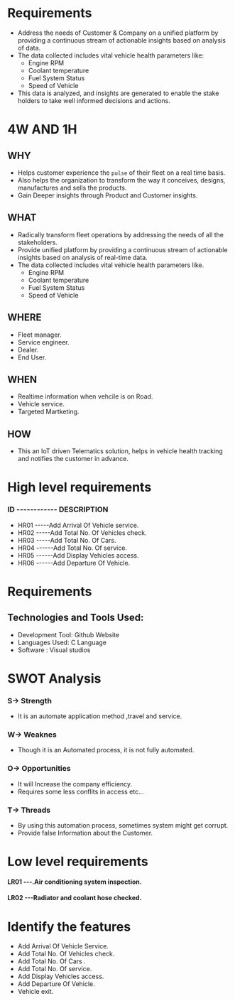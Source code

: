 # Requirements
* Address the needs of Customer & Company on a unified platform by providing a continuous  stream of actionable insights based on analysis of data.
* The data collected includes vital vehicle health parameters like:
   * Engine RPM
   * Coolant temperature
   * Fuel System Status
   * Speed of Vehicle
* This data is analyzed, and insights are generated to enable the stake holders to take well informed decisions and actions.
# 4W AND 1H

## WHY

  * Helps customer experience the `pulse` of their fleet on a real time basis.
  * Also helps the organization to transform the way it conceives, designs, manufactures and sells the products.
  * Gain Deeper insights through Product and Customer insights. 
 
 
## WHAT
  
  * Radically transform fleet operations by addressing the needs of all the stakeholders.
  * Provide unified platform by providing a continuous stream of actionable insights based on analysis of real-time data.
  * The data collected includes vital vehicle health parameters like.
    * Engine RPM
    * Coolant temperature
    * Fuel System Status
    * Speed of Vehicle
  
  
## WHERE
 
  * Fleet manager.
  * Service engineer.
  * Dealer.
  * End User.
  
## WHEN
  
  * Realtime information when vehcile is on Road.
  * Vehicle service. 
  * Targeted Martketing.
  
## HOW
  
  * This an IoT driven Telematics solution, helps in vehicle health tracking and notifies the customer in advance.   

#  High level requirements
  
  
  ### ID  ------------   DESCRIPTION
  * HR01          -----Add Arrival Of Vehicle service.
  * HR02          -----Add Total No. Of Vehicles check.
  * HR03          -----Add Total No. Of Cars.
  * HR04         ------Add Total No. Of service.
  * HR05         ------Add Display Vehicles access.
  * HR06         ------Add Departure Of Vehicle.
# Requirements


## Technologies and Tools Used:
  
  * Development Tool: Github Website
  * Languages Used: C Language
  * Software : Visual studios
# SWOT Analysis

  ### S-> Strength
  
  * It is an automate application method ,travel and service.
    
  ### W-> Weaknes

  * Though it is an Automated process, it is not fully automated.
    
  ### O-> Opportunities
  
  * It will Increase the company efficiency.
  * Requires some less conflits in access etc...
  
  ### T-> Threads

  * By using this automation process, sometimes system might get corrupt.
  * Provide false Information about the Customer.

# Low level requirements
 
 
 #### LR01          ---.Air conditioning system inspection.
 #### LR02          ---Radiator and coolant hose checked.
# Identify the features


  * Add Arrival Of Vehicle Service.
  * Add Total No. Of Vehicles check.
  * Add Total No. Of Cars .
  * Add Total No. Of  service.
  * Add Display Vehicles access.
  * Add Departure Of Vehicle.
  * Vehicle exit.



    

